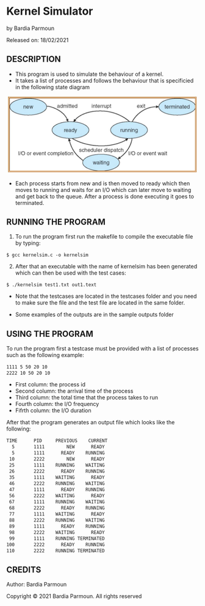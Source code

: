 
# Kernel Simulator

by Bardia Parmoun

Released on: 18/02/2021

## DESCRIPTION
- This program is used to simulate the behaviour of a kernel.
- It takes a list of processes and follows the behaviour that is specificied in the following state diagram
<p align="center">
<img src="images/statediagrams.JPG" />
</p>
  
- Each process starts from new and is then moved to ready which then moves to running and waits for an I/O which can later move to waiting and get back to the queue. After a process is done executing it goes to terminated.

## RUNNING THE PROGRAM
1. To run the program first run the makefile to compile the executable file by typing:
```shell
$ gcc kernelsim.c -o kernelsim
```
2. After that an executable with the name of kernelsim has been generated which can then be used with the test cases:
```shell
$ ./kernelsim test1.txt out1.text
```
- Note that the testcases are located in the testcases folder and you need to make sure the file and the test file are located in the same folder. 

- Some examples of the outputs are in the sample outputs folder
## USING THE PROGRAM
To run the program first a testcase must be provided with a list of processes such as the following example:
```
1111 5 50 20 10
2222 10 50 20 10
```
- First column: the process id
- Second column: the arrival time of the process
- Third column: the total time that the process takes to run
- Fourth column: the I/O frequency
- Fifrth column: the I/O duration

After that the program generates an output file which looks like the following: 
```
TIME      PID     PREVIOUS    CURRENT
  5       1111        NEW      READY
  5       1111      READY    RUNNING
 10       2222        NEW      READY
 25       1111    RUNNING    WAITING
 26       2222      READY    RUNNING
 35       1111    WAITING      READY
 46       2222    RUNNING    WAITING
 47       1111      READY    RUNNING
 56       2222    WAITING      READY
 67       1111    RUNNING    WAITING
 68       2222      READY    RUNNING
 77       1111    WAITING      READY
 88       2222    RUNNING    WAITING
 89       1111      READY    RUNNING
 98       2222    WAITING      READY
 99       1111    RUNNING TERMINATED
100       2222      READY    RUNNING
110       2222    RUNNING TERMINATED
```
## CREDITS
Author: Bardia Parmoun

Copyright © 2021 Bardia Parmoun. All rights reserved
